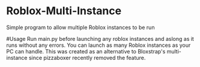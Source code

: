 # Roblox-Multi-Instance
Simple program to allow multiple Roblox instances to be run

#Usage
Run main.py before launching any roblox instances and aslong as it runs without any errors. You can launch as many Roblox instances as your PC can handle. This was created as an alternative to Bloxstrap's multi-instance since pizzaboxer recently removed the feature.
